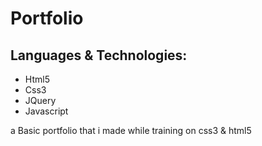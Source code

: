 # Portfolio

## Languages & Technologies:
- Html5
- Css3
- JQuery
- Javascript

a Basic portfolio that i made while training on css3 & html5
